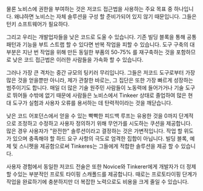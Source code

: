 
물론 노비스에 권한을 부여하는 것은 저코드 접근법을 사용하는 주요 목표 중 하나입니다. 왜냐하면 노비스는 자체 솔루션을 구성 할 준비가되어 있지 않기 때문입니다. 그들은 턴키 소프트웨어가 필요하다.

그리고 우리는 개발업자들을 낮은 코드로 도울 수 있습니다. 기존 빌딩 블록을 통해 공통 패턴과 기능을 부트 스트랩 할 수 있다면 반복 작업을 피할 수 있습니다. 도구 구축의 대부분은 지난 번 작업을 위해 만든 동일한 부품의 50-75% 를 재구축하는 것을 포함하므로 낮은 코드 접근법은 이러한 사람들을 가속화 할 수 있습니다.

그러나 가장 큰 격차는 중간 규모의 팅키러 무리입니다. 그들은 저코드 도구로부터 가장 많은 것을 얻을뿐만 아니라, 제가 관찰한 바로는, 그 집단은 또한 가장 빠르게 성장하는 범주이기도 합니다. 매일 더 많은 기술 원주민 사람들이 노동력에 들어가거나 기술 도구로 뛰어들 수밖에 없기 때문에 사람들은 노비스에서 Tinkeer 상태로 졸업하여 많은 현대 도구가 실험과 사용자 오류를 용서하는 데 탄력적이라는 것을 깨닫습니다.

낮은 코드 어포던스에서 얻을 수 있는 빡빡한 피드백 루프는 유용한 것을 0까지 단계적으로 조정하고 수정하고 사용자 정의하기 위해 무언가를 시도하는 쿠션을 제공합니다. 많은 경우 사용자가 "완전한" 솔루션이라고 결정하는 것은 가변적입니다. 작업 할 위도가 있으며 충족해야 할 하드 요구 사항의 극도로 엄격한 집합이 아닙니다. 빌딩 블록, 예제 및 스니펫을 제공함으로써 Tinkeres는 그들에게 적합한 솔루션을 제공 할 수 있습니다.

사용자 경험에서 동일한 저코드 전술은 또한 Novice와 Tinkerer에게 개발자가 더 정제 할 수있는 부분적인 프로토 타이핑 스캐폴드를 제공합니다. 때로는 프로토타이핑 단계가 작업을 완료하기에 충분하지만 더 복잡한 노력으로도 비용을 크게 줄일 수 있습니다.

